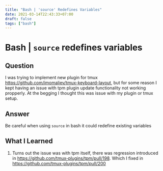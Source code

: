 ```yaml
---
title: "Bash | 'source' Redefines Variables"
date: 2021-03-14T22:43:33+07:00
draft: false
tags: ["bash"]
---
```


# Bash | `source` redefines variables

## Question

I was trying to implement new plugin for tmux https://github.com/imomaliev/tmux-keyboard-layout, but for some reason I kept having an issue with tpm plugin update functionality not working propperly. At the begging I thought this was issue with my plugin or tmux setup.

## Answer

Be careful when using `source` in bash it could redefine existing variables

## What I Learned

1. Turns out the issue was with tpm itself, there was regression introduced in https://github.com/tmux-plugins/tpm/pull/198. Which I fixed in https://github.com/tmux-plugins/tpm/pull/200
